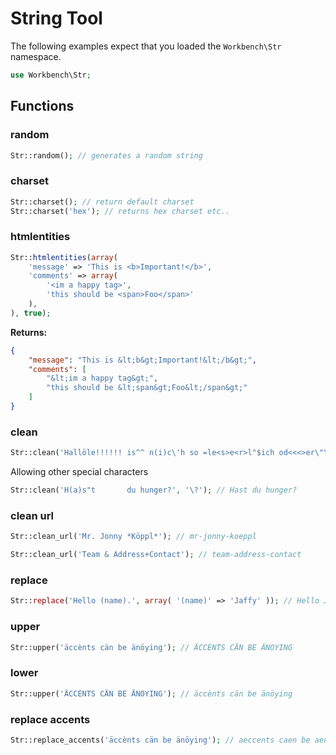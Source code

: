 # String Tool

The following examples expect that you loaded the `Workbench\Str` namespace.

```php
use Workbench\Str;
```

## Functions

### random

```php
Str::random(); // generates a random string
```

### charset

```php
Str::charset(); // return default charset
Str::charset('hex'); // returns hex charset etc.. 
```

### htmlentities

```php
Str::htmlentities(array(
	'message' => 'This is <b>Important!</b>',
	'comments' => array(
		'<im a happy tag>',
		'this should be <span>Foo</span>'
	),
), true);
```

**Returns:**

```json
{
	"message": "This is &lt;b&gt;Important!&lt;/b&gt;",
	"comments": [
		"&lt;im a happy tag&gt;",
		"this should be &lt;span&gt;Foo&lt;/span&gt;"
	]
}
```

### clean

```php
Str::clean('Hallöle!!!!!! is^^ n(i)c\'h so =le<s>e<r>l"$ich od<<<>er\"\"'); // Halloele is nich so leserlich oder
```

Allowing other special characters

```php
Str::clean('H(a)s"t       du hunger?', '\?'); // Hast du hunger?
```

### clean url

```php
Str::clean_url('Mr. Jonny *Köppl*'); // mr-jonny-koeppl
```

```php
Str::clean_url('Team & Address+Contact'); // team-address-contact
```

### replace

```php
Str::replace('Hello (name).', array( '(name)' => 'Jaffy' )); // Hello Jaffy.
```

### upper

```php
Str::upper('äccènts cän be änöying'); // ÄCCÈNTS CÄN BE ÄNÖYING
```

### lower

```php
Str::upper('ÄCCÈNTS CÄN BE ÄNÖYING'); // äccènts cän be änöying
```

### replace accents

```php
Str::replace_accents('äccènts cän be änöying'); // aeccents caen be aenoeying
```